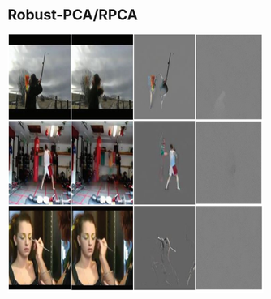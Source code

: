 # Robust-PCA/RPCA

   <div align=center><img width="512" height="512" src="https://github.com/xqpinitial/Robust-PCA-RPCA/blob/master/rpca_demo.png"/></div>

